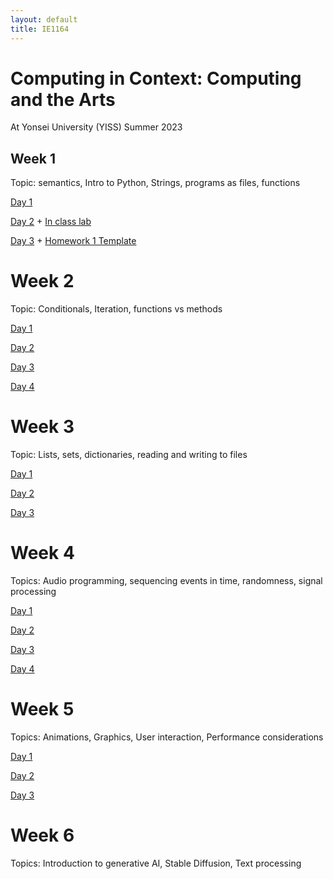 ```yaml
---
layout: default
title: IE1164
---
```

 
# Computing in Context: Computing and the Arts

At Yonsei University (YISS)
Summer 2023

## Week 1
Topic: semantics, Intro to Python, Strings, programs as files, functions

[Day 1](https://docs.google.com/presentation/d/1mNCiFEoroLQCI30wEE1BGTUT5VunkkVuNgjU7BLSMJQ/edit?usp=sharing)

[Day 2](https://docs.google.com/presentation/d/1e5J_Xjt7D90HfCx1BBl7qPghPzBs5wENvaB9w5n3w1A/edit?usp=sharing) + [In class lab](./InClass1.md)

[Day 3](https://docs.google.com/presentation/d/1aAfNmrsGFnyu09-k3ZbKlX6SnZzIWaRY5d7FnpIIsdw/edit?usp=sharing) + [Homework 1 Template](https://replit.com/@MarkSantolucito/geometry)

# Week 2 
Topic: Conditionals, Iteration, functions vs methods

[Day 1](https://docs.google.com/presentation/d/1DLLhgtmfF-G0I_qJN8l_rllAeuUl3Ja3cnuwodq7m-I/edit?usp=sharing)

[Day 2](https://docs.google.com/presentation/d/1mcSOodg20UPBFRNu0qVzj0gK-omWlgqmARZF2Pf_P28/edit?usp=sharing)

[Day 3](https://docs.google.com/presentation/d/1ztY255EjJMTKJCQ-vfA1HT_vvX9HqCeYTvRXAPOARdk/edit?usp=sharing)

[Day 4](https://docs.google.com/presentation/d/1sJ2Edudn2ZE3nV0kpjyB8nOxqHQ2aYnBIOjmgmRPpFY/edit?usp=sharing)

# Week 3 
Topic: Lists, sets, dictionaries, reading and writing to files

[Day 1](https://docs.google.com/presentation/d/1-xjBBvVIcSUGUVqZYGKKDlopdyKS9EVV7eT2iEka77k/edit?usp=sharing)

[Day 2](https://docs.google.com/presentation/d/1D89fRvRc4VNYOknzdJttX7-4PQH2AG73nWnIZlTGecU/edit?usp=sharing)

[Day 3](https://docs.google.com/presentation/d/1pQuZ6e1pg2D3uFFAZDN3La2UlwbRdUCqf6wpgC0MPUA/edit?usp=sharing)

# Week 4 
Topics: Audio programming, sequencing events in time, randomness, signal processing

[Day 1](https://docs.google.com/presentation/d/1CHv_upPF0lKtFtMfEgV_hwg-RkbtdIz0FVxrvaQz4i4/edit?usp=sharing)

[Day 2](https://docs.google.com/presentation/d/1f351RiIvtSitSLWNzxf8yuz61iTASuYycx6uyOxc1YE/edit?usp=sharing)

[Day 3](https://docs.google.com/presentation/d/1dUMTM2XkTn2zqlXhHFFH2drfYNq3vMrwp77hJULrato/edit?usp=sharing)

[Day 4](https://docs.google.com/presentation/d/1kaYA2T4PXqF-TKCyAx-nSm1dzpI16RtOP85eERDpUd0/edit?usp=sharing)

# Week 5 
Topics: Animations, Graphics, User interaction, Performance considerations

[Day 1](https://docs.google.com/presentation/d/1Q8vNOiEMZ16XOqlJOjw07FA6krMX2z535djpJNeZsSA/edit?usp=sharing)

[Day 2](https://docs.google.com/presentation/d/1I1EmDo7OgCmB3zpu5ErF1tW806XmgiYe9yNQklV9EtQ/edit?usp=sharing)

[Day 3](https://docs.google.com/presentation/d/1wDQn0_3tuFh9XVjTWF1YaD842DRCZ8qMU0OI8uJ5x80/edit?usp=sharing)

# Week 6
Topics: Introduction to generative AI, Stable Diffusion, Text processing
